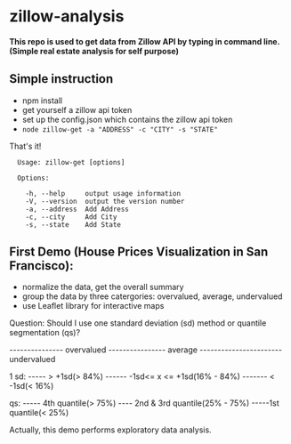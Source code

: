 # zillow-analysis

#### This repo is used to get data from Zillow API by typing in command line. (Simple real estate analysis for self purpose)

## Simple instruction

* npm install
* get yourself a zillow api token
* set up the config.json which contains the zillow api token
* `node zillow-get -a "ADDRESS" -c "CITY" -s "STATE"`

That's it! 

      Usage: zillow-get [options]
    
      Options:
    
        -h, --help     output usage information
        -V, --version  output the version number
        -a, --address  Add Address
        -c, --city     Add City
        -s, --state    Add State
        

## First Demo (House Prices Visualization in San Francisco):
* normalize the data, get the overall summary
* group the data by three catergories:  overvalued, average, undervalued
* use Leaflet library for interactive maps

Question: Should I use one standard deviation (sd) method or quantile segmentation (qs)?

---------------   overvalued ---------------- average ----------------------- undervalued 
   
1 sd:  ----- > +1sd(> 84%)  ------   -1sd<= x <= +1sd(16% - 84%)   -------     < -1sd(< 16%)

qs: -----   4th quantile(> 75%)  ----   2nd & 3rd quantile(25% - 75%) -----1st quantile(< 25%)

Actually, this demo performs exploratory data analysis.
